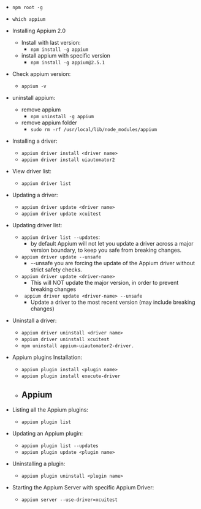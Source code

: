 - `npm root -g`
- `which appium`
- Installing Appium 2.0
    - Install with last version:
        - `npm install -g appium`
    - install appium with specific version
        - `npm install -g appium@2.5.1`
- Check appium version:
    - `appium -v`
- uninstall appium:
    - remove appium
        - `npm uninstall -g appium`
    - remove appium folder
        - `sudo rm -rf /usr/local/lib/node_modules/appium`

- Installing a driver:
    - `appium driver install <driver name>`
    - `appium driver install uiautomator2`

- View driver list:
    - `appium driver list`

- Updating a driver:
    - `appium driver update <driver name>`
    - `appium driver update xcuitest`

- Updating driver list:
    - `appium driver list --updates`:
        - by default Appium will not let you update a driver across a major version boundary, to keep you safe from
          breaking changes.
    - `appium driver update --unsafe`
        - --unsafe you are forcing the update of the Appium driver without strict safety checks.
    - `appium driver update <driver-name>`
        - This will NOT update the major version, in order to prevent breaking changes
    - ` appium driver update <driver-name> --unsafe`
        - Update a driver to the most recent version (may include breaking changes)

- Uninstall a driver:
    - `appium driver uninstall <driver name>`
    - `appium driver uninstall xcuitest`
    - `npm uninstall appium-uiautomator2-driver.`

- Appium plugins Installation:
    - `appium plugin install <plugin name>`
    - `appium plugin install execute-driver`
    - Appium
      - 

- Listing all the Appium plugins:
    - `appium plugin list`

- Updating an Appium plugin:
    - `appium plugin list --updates`
    - `appium plugin update <plugin name>`

- Uninstalling a plugin:
    - `appium plugin uninstall <plugin name>`

- Starting the Appium Server with specific Appium Driver:
    - `appium server --use-driver=xcuitest`